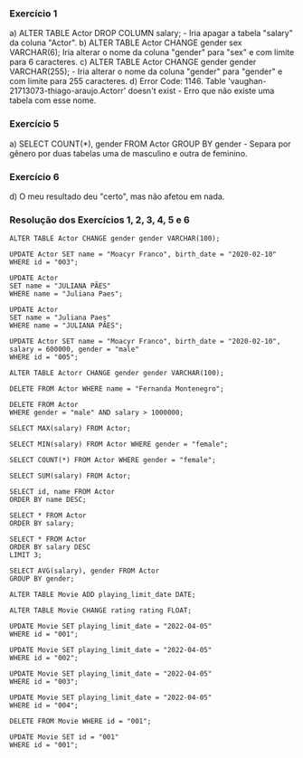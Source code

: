 ### Exercício 1
a) ALTER TABLE Actor DROP COLUMN salary; - Iria apagar a tabela "salary" da coluna "Actor".
b) ALTER TABLE Actor CHANGE gender sex VARCHAR(6); Iria alterar o nome da coluna "gender" para "sex" e com limite para 6 caracteres.
c) ALTER TABLE Actor CHANGE gender gender VARCHAR(255); - Iria alterar o nome da coluna "gender" para "gender" e com limite para 255 caracteres.
d) Error Code: 1146. Table 'vaughan-21713073-thiago-araujo.Actorr' doesn't exist - Erro que não existe uma tabela com esse nome.   
### Exercício 5
a) SELECT COUNT(*), gender FROM Actor GROUP BY gender - Separa por gênero por duas tabelas uma de masculino e outra de feminino.

### Exercício 6
d) O meu resultado deu "certo", mas não afetou em nada.  

### Resolução dos Exercícios 1, 2, 3, 4, 5 e 6 
```
ALTER TABLE Actor CHANGE gender gender VARCHAR(100);

UPDATE Actor SET name = "Moacyr Franco", birth_date = "2020-02-10"
WHERE id = "003";

UPDATE Actor
SET name = "JULIANA PÃES"
WHERE name = "Juliana Paes";

UPDATE Actor
SET name = "Juliana Paes"
WHERE name = "JULIANA PÃES";

UPDATE Actor SET name = "Moacyr Franco", birth_date = "2020-02-10", salary = 600000, gender = "male"
WHERE id = "005";

ALTER TABLE Actorr CHANGE gender gender VARCHAR(100); 

DELETE FROM Actor WHERE name = "Fernanda Montenegro";

DELETE FROM Actor
WHERE gender = "male" AND salary > 1000000;
    
SELECT MAX(salary) FROM Actor;

SELECT MIN(salary) FROM Actor WHERE gender = "female";

SELECT COUNT(*) FROM Actor WHERE gender = "female";

SELECT SUM(salary) FROM Actor;

SELECT id, name FROM Actor
ORDER BY name DESC;

SELECT * FROM Actor
ORDER BY salary;

SELECT * FROM Actor
ORDER BY salary DESC
LIMIT 3;

SELECT AVG(salary), gender FROM Actor
GROUP BY gender;

ALTER TABLE Movie ADD playing_limit_date DATE;

ALTER TABLE Movie CHANGE rating rating FLOAT;

UPDATE Movie SET playing_limit_date = "2022-04-05"
WHERE id = "001";

UPDATE Movie SET playing_limit_date = "2022-04-05"
WHERE id = "002";

UPDATE Movie SET playing_limit_date = "2022-04-05"
WHERE id = "003";

UPDATE Movie SET playing_limit_date = "2022-04-05"
WHERE id = "004";

DELETE FROM Movie WHERE id = "001";

UPDATE Movie SET id = "001"
WHERE id = "001"; 
```